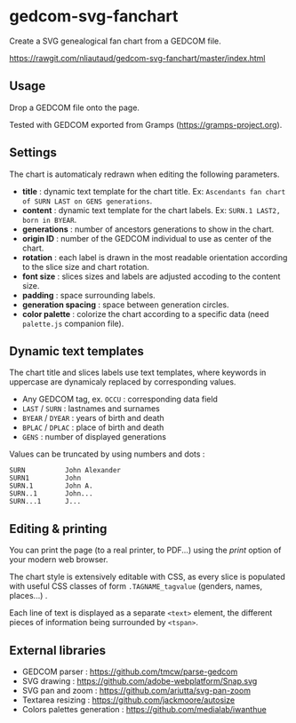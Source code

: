 # gedcom-svg-fanchart

Create a SVG genealogical fan chart from a GEDCOM file.

https://rawgit.com/nliautaud/gedcom-svg-fanchart/master/index.html

## Usage

Drop a GEDCOM file onto the page.

Tested with GEDCOM exported from Gramps (https://gramps-project.org).

## Settings

The chart is automaticaly redrawn when editing the following parameters.

- **title** : dynamic text template for the chart title. Ex: ``Ascendants fan chart of SURN LAST on GENS generations``.
- **content** : dynamic text template for the chart labels. Ex: ``SURN.1 LAST2, born in BYEAR``.
- **generations** : number of ancestors generations to show in the chart.
- **origin ID** : number of the GEDCOM individual to use as center of the chart.
- **rotation** : each label is drawn in the most readable orientation according to the slice size and chart rotation.
- **font size** : slices sizes and labels are adjusted accoding to the content size.
- **padding** : space surrounding labels.
- **generation spacing** : space between generation circles.
- **color palette** : colorize the chart according to a specific data (need ``palette.js`` companion file).

## Dynamic text templates

The chart title and slices labels use text templates, where keywords in uppercase are dynamicaly replaced by corresponding values.

- Any GEDCOM tag, ex. ``OCCU`` : corresponding data field
- ``LAST`` / ``SURN`` : lastnames and surnames
- ``BYEAR`` / ``DYEAR`` : years of birth and death
- ``BPLAC`` / ``DPLAC`` : place of birth and death
- ``GENS`` : number of displayed generations

Values can be truncated by using numbers and dots :
```
SURN          John Alexander
SURN1         John
SURN.1        John A.
SURN..1       John...
SURN...1      J...
```

## Editing & printing

You can print the page (to a real printer, to PDF...) using the *print* option of your modern web browser.

The chart style is extensively editable with CSS, as every slice is populated with useful CSS classes of form ``.TAGNAME_tagvalue`` (genders, names, places...) .

Each line of text is displayed as a separate ``<text>`` element, the different pieces of information being surrounded by ``<tspan>``.

## External libraries

- GEDCOM parser : https://github.com/tmcw/parse-gedcom
- SVG drawing : https://github.com/adobe-webplatform/Snap.svg
- SVG pan and zoom : https://github.com/ariutta/svg-pan-zoom
- Textarea resizing : https://github.com/jackmoore/autosize
- Colors palettes generation : https://github.com/medialab/iwanthue

